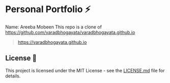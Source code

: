 # Personal Portfolio ⚡️ 
Name: Areeba Mobeen 
This repo is a clone of https://github.com/varadbhogayata/varadbhogayata.github.io 








> https://varadbhogayata.github.io

## License 📄
This project is licensed under the MIT License - see the [LICENSE.md](./LICENSE) file for details.
